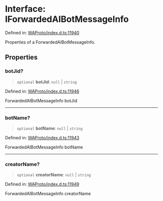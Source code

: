 # Interface: IForwardedAIBotMessageInfo

Defined in: [WAProto/index.d.ts:11940](https://github.com/Fokusdotid/bail/blob/c270ba4454f95d50cec87a9d90b03360fac7058e/WAProto/index.d.ts#L11940)

Properties of a ForwardedAIBotMessageInfo.

## Properties

### botJid?

> `optional` **botJid**: `null` \| `string`

Defined in: [WAProto/index.d.ts:11946](https://github.com/Fokusdotid/bail/blob/c270ba4454f95d50cec87a9d90b03360fac7058e/WAProto/index.d.ts#L11946)

ForwardedAIBotMessageInfo botJid

***

### botName?

> `optional` **botName**: `null` \| `string`

Defined in: [WAProto/index.d.ts:11943](https://github.com/Fokusdotid/bail/blob/c270ba4454f95d50cec87a9d90b03360fac7058e/WAProto/index.d.ts#L11943)

ForwardedAIBotMessageInfo botName

***

### creatorName?

> `optional` **creatorName**: `null` \| `string`

Defined in: [WAProto/index.d.ts:11949](https://github.com/Fokusdotid/bail/blob/c270ba4454f95d50cec87a9d90b03360fac7058e/WAProto/index.d.ts#L11949)

ForwardedAIBotMessageInfo creatorName
